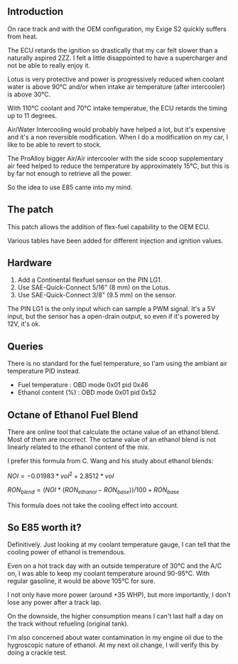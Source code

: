 ## Introduction

On race track and with the OEM configuration, my Exige S2 quickly suffers from heat.

The ECU retards the ignition so drastically that my car felt slower than a
naturally aspired 2ZZ. I felt a little disappointed to have a supercharger and
not be able to really enjoy it.

Lotus is very protective and power is progressively reduced when coolant water is
above 90°C and/or when intake air temperature (after intercooler) is above 30°C.

With 110°C coolant and 70°C intake temperatue, the ECU retards the timing up to
11 degrees.

Air/Water Intercooling would probably have helped a lot, but it's expensive and
it's a non reversible modification. When I do a modification on my car, I like
to be able to revert to stock.

The ProAlloy bigger Air/Air intercooler with the side scoop supplementary air
feed helped to reduce the temperature by approximately 15°C, but this is by far
not enough to retrieve all the power.

So the idea to use E85 came into my mind.

## The patch

This patch allows the addition of flex-fuel capability to the OEM ECU.

Various tables have been added for different injection and ignition values.

## Hardware

 1. Add a Continental flexfuel sensor on the PIN LG1.
 2. Use SAE-Quick-Connect 5/16" (8 mm) on the Lotus.
 3. Use SAE-Quick-Connect 3/8" (9.5 mm) on the sensor.

The PIN LG1 is the only input which can sample a PWM signal. It's a 5V input,
but the sensor has a open-drain output, so even if it's powered by 12V, it's ok.

## Queries

There is no standard for the fuel temperature, so I'am using the ambiant air
temperature PID instead.

 - Fuel temperature    : OBD mode 0x01 pid 0x46
 - Ethanol content (%) : OBD mode 0x01 pid 0x52

## Octane of Ethanol Fuel Blend

There are online tool that calculate the octane value of an ethanol blend. Most
of them are incorrect. The octane value of an ethanol blend is not linearly
related to the ethanol content of the mix.

I prefer this formula from C. Wang and his study about ethanol blends:

$NOI = -0.01983 * vol^2 + 2.8512 * vol$

$RON_{blend} = (NOI * (RON_{ethanol} - RON_{base})) / 100 + RON_{base}$

This formula does not take the cooling effect into account.

## So E85 worth it?

Definitively. Just looking at my coolant temperature gauge, I can tell that the
cooling power of ethanol is tremendous.

Even on a hot track day with an outside temperature of 30°C and the A/C on, I
was able to keep my coolant temperature around 90-95°C. With regular gasoline,
it would be above 105°C for sure.

I not only have more power (around +35 WHP), but more importantly, I don't lose
any power after a track lap.

On the downside, the higher consumption means I can't last half a day on the
track without refueling (original tank).

I'm also concerned about water contamination in my engine oil due to the
hygroscopic nature of ethanol. At my next oil change, I will verify this by
doing a crackle test.

